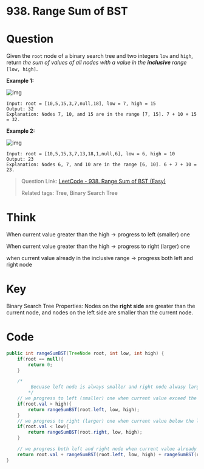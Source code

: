 # 938. Range Sum of BST

# Question

Given the `root` node of a binary search tree and two integers `low` and `high`, return *the sum of values of all nodes with a value in the **inclusive** range* `[low, high]`.



**Example 1:**

![img](https://assets.leetcode.com/uploads/2020/11/05/bst1.jpg)

```
Input: root = [10,5,15,3,7,null,18], low = 7, high = 15
Output: 32
Explanation: Nodes 7, 10, and 15 are in the range [7, 15]. 7 + 10 + 15 = 32.
```

**Example 2:**

![img](https://assets.leetcode.com/uploads/2020/11/05/bst2.jpg)

```
Input: root = [10,5,15,3,7,13,18,1,null,6], low = 6, high = 10
Output: 23
Explanation: Nodes 6, 7, and 10 are in the range [6, 10]. 6 + 7 + 10 = 23.
```

 



> Question Link: [LeetCode - 938. Range Sum of BST (Easy)](https://leetcode.com/problems/range-sum-of-bst/description/)
>
> Related tags: Tree, Binary Search Tree

# Think

When current value greater than the high -> progress to left (smaller) one

When current value greater than the high -> progress to right (larger) one

when current value already in the inclusive range -> progress both left and right node

# Key

Binary Search Tree Properties: Nodes on the **right side** are greater than the current node, and nodes on the left side are smaller than the current node.



# Code

```java
public int rangeSumBST(TreeNode root, int low, int high) {
    if(root == null){
        return 0;
    }

    /*
         Becuase left node is always smaller and right node alwasy larger
        */
    // we progress to left (smaller) one when current value exceed the high (max)
    if(root.val > high){
        return rangeSumBST(root.left, low, high);
    }
    // we progress to right (larger) one when current value below the low (min)
    if(root.val < low){
        return rangeSumBST(root.right, low, high);
    }

    // we progress both left and right node when current value already in the inclusive range
    return root.val + rangeSumBST(root.left, low, high) + rangeSumBST(root.right, low, high);
}
```